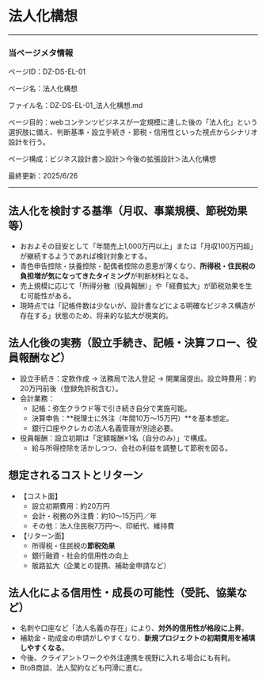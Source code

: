 # 法人化構想

---

### 当ページメタ情報

ページID：DZ-DS-EL-01

ページ名：法人化構想

ファイル名：DZ-DS-EL-01_法人化構想.md

ページ目的：webコンテンツビジネスが一定規模に達した後の「法人化」という選択肢に備え、判断基準・設立手続き・節税・信用性といった視点からシナリオ設計を行う。

ページ構成：ビジネス設計書＞設計＞今後の拡張設計＞法人化構想

最終更新：2025/6/26

---

## 法人化を検討する基準（月収、事業規模、節税効果等）

- おおよその目安として「年間売上1,000万円以上」または「月収100万円超」が継続するようであれば検討対象とする。
- 青色申告控除・扶養控除・配偶者控除の恩恵が薄くなり、**所得税・住民税の負担増が気になってきたタイミング**が判断材料となる。
- 売上規模に応じて「所得分散（役員報酬）」や「経費拡大」が節税効果を生む可能性がある。
- 現時点では「記帳件数は少ないが、設計書などによる明確なビジネス構造が存在する」状態のため、将来的な拡大が現実的。

## 法人化後の実務（設立手続き、記帳・決算フロー、役員報酬など）

- 設立手続き：定款作成 → 法務局で法人登記 → 開業届提出。設立時費用：約20万円前後（登録免許税含む）。
- 会計業務：
    - 記帳：弥生クラウド等で引き続き自分で実施可能。
    - 決算申告：**税理士に外注（年間10万〜15万円）**を基本想定。
    - 銀行口座やクレカの法人名義管理が別途必要。
- 役員報酬：設立初期は「定額報酬×1名（自分のみ）」で構成。
    - 給与所得控除を活かしつつ、会社の利益を調整して節税を図る。

## 想定されるコストとリターン

- 【コスト面】
    - 設立初期費用：約20万円
    - 会計・税務の外注費：約10〜15万円／年
    - その他：法人住民税7万円〜、印紙代、維持費
- 【リターン面】
    - 所得税・住民税の**節税効果**
    - 銀行融資・社会的信用性の向上
    - 販路拡大（企業との提携、補助金申請など）

## 法人化による信用性・成長の可能性（受託、協業など）

- 名刺や口座など「法人名義の存在」により、**対外的信用性が格段に上昇**。
- 補助金・助成金の申請がしやすくなり、**新規プロジェクトの初期費用を補填しやすくなる**。
- 今後、クライアントワークや外注連携を視野に入れる場合にも有利。
- BtoB商談、法人契約なども円滑に進む。